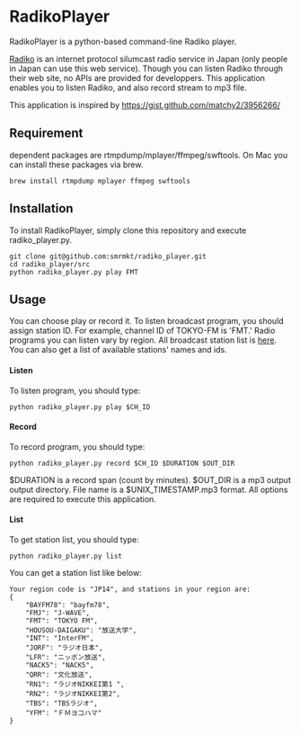 RadikoPlayer
=============
RadikoPlayer is a python-based command-line Radiko player.

[Radiko](http://radiko.jp/) is an internet protocol silumcast radio service in Japan (only people in Japan can use this web service). Though you can listen Radiko through their web site, no APIs are provided for developpers. This application enables you to listen Radiko, and also record stream to mp3 file. 

This application is inspired by <https://gist.github.com/matchy2/3956266/>

## Requirement
dependent packages are rtmpdump/mplayer/ffmpeg/swftools. On Mac you can install these packages via brew.

```
brew install rtmpdump mplayer ffmpeg swftools
```

## Installation
To install RadikoPlayer, simply clone this repository and execute radiko_player.py.

```
git clone git@github.com:smrmkt/radiko_player.git
cd radiko_player/src
python radiko_player.py play FMT
```

## Usage
You can choose play or record it. To listen broadcast program, you should assign station ID. For example, channel ID of TOKYO-FM is 'FMT.' Radio programs you can listen vary by region. All broadcast station list is [here](http://www.dcc-jpl.com/foltia/wiki/radikomemo). You can also get a list of available stations' names and ids.

#### Listen
To listen program, you should type:

```
python radiko_player.py play $CH_ID
```

#### Record
To record program, you should type:

```
python radiko_player.py record $CH_ID $DURATION $OUT_DIR
```

$DURATION is a record span (count by minutes). $OUT_DIR is a mp3 output output directory. File name is a $UNIX_TIMESTAMP.mp3 format. All options are required to execute this application.

#### List
To get station list, you should type:

```
python radiko_player.py list
```

You can get a station list like below:

```
Your region code is "JP14", and stations in your region are:
{
    "BAYFM78": "bayfm78", 
    "FMJ": "J-WAVE", 
    "FMT": "TOKYO FM", 
    "HOUSOU-DAIGAKU": "放送大学", 
    "INT": "InterFM", 
    "JORF": "ラジオ日本", 
    "LFR": "ニッポン放送", 
    "NACK5": "NACK5", 
    "QRR": "文化放送", 
    "RN1": "ラジオNIKKEI第1 ", 
    "RN2": "ラジオNIKKEI第2", 
    "TBS": "TBSラジオ", 
    "YFM": "ＦＭヨコハマ"
}
```